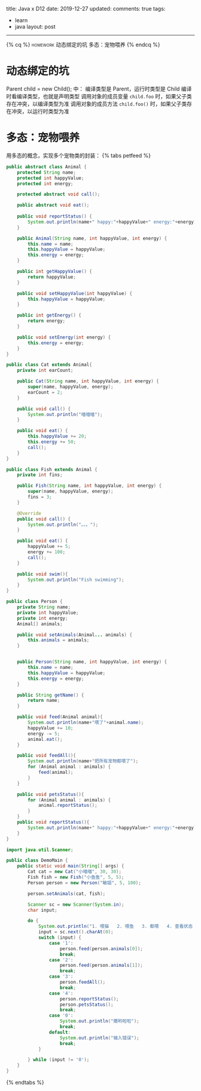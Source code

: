 title: Java x D12
date: 2019-12-27
updated: 
comments: true
tags:
  - learn
  - java
layout: post
---
{% cq %}
<span style="font-variant: small-caps;">homework</span>
动态绑定的坑
多态：宠物喂养
{% endcq %}
<!--more-->
# 动态绑定的坑
Parent child = new Child(); 中：
编译类型是 Parent，运行时类型是 Child
编译时看编译类型，也就是声明类型
调用对象的成员变量 `child.foo` 时，如果父子类存在冲突，以编译类型为准
调用对象的成员方法 `child.foo()` 时，如果父子类存在冲突，以运行时类型为准
# 多态：宠物喂养
用多态的概念，实现多个宠物类的封装：
{% tabs petfeed %}
<!-- tab class Animal -->
```java
public abstract class Animal {
    protected String name;
    protected int happyValue;
    protected int energy;

    protected abstract void call();

    public abstract void eat();
    
    public void reportStatus() {
        System.out.println(name+" happy:"+happyValue+" energy:"+energy);
    }

    public Animal(String name, int happyValue, int energy) {
        this.name = name;
        this.happyValue = happyValue;
        this.energy = energy;
    }

    public int getHappyValue() {
        return happyValue;
    }

    public void setHappyValue(int happyValue) {
        this.happyValue = happyValue;
    }

    public int getEnergy() {
        return energy;
    }

    public void setEnergy(int energy) {
        this.energy = energy;
    }
}
```
<!-- endtab -->

<!-- tab class Cat -->
```java
public class Cat extends Animal{
    private int earCount;

    public Cat(String name, int happyValue, int energy) {
        super(name, happyValue, energy);
        earCount = 2;
    }

    public void call() {
        System.out.println("喵喵喵");
    }

    public void eat() {
        this.happyValue += 20;
        this.energy += 50;
        call();
    }
}
```
<!-- endtab -->

<!-- tab class Fish -->
```java
public class Fish extends Animal {
    private int fins;

    public Fish(String name, int happyValue, int energy) {
        super(name, happyValue, energy);
        fins = 3;
    }

    @Override
    public void call() {
        System.out.println("。。。");
    }

    public void eat() {
        happyValue += 5;
        energy += 100;
        call();
    }

    public void swim(){
        System.out.println("Fish swimming");
    }
}
```
<!-- endtab -->

<!-- tab class Person -->
```java
public class Person {
    private String name;
    private int happyValue;
    private int energy;
    Animal[] animals;

    public void setAnimals(Animal... animals) {
        this.animals = animals;
    }


    public Person(String name, int happyValue, int energy) {
        this.name = name;
        this.happyValue = happyValue;
        this.energy = energy;
    }

    public String getName() {
        return name;
    }

    public void feed(Animal animal){
        System.out.println(name+"喂了"+animal.name);
        happyValue += 10;
        energy -= 5;
        animal.eat();
    }

    public void feedAll(){
        System.out.println(name+"把所有宠物都喂了");
        for (Animal animal : animals) {
            feed(animal);
        }
    }

    public void petsStatus(){
        for (Animal animal : animals) {
            animal.reportStatus();
        }
    }
    public void reportStatus(){
        System.out.println(name+" happy:"+happyValue+" energy:"+energy);
    }
}
```
<!-- endtab -->

<!-- tab class DemoMain -->
```java
import java.util.Scanner;

public class DemoMain {
    public static void main(String[] args) {
        Cat cat = new Cat("小喵喵", 30, 30);
        Fish fish = new Fish("小鱼鱼", 5, 5);
        Person person = new Person("敏姐", 5, 100);

        person.setAnimals(cat, fish);

        Scanner sc = new Scanner(System.in);
        char input;

        do {
            System.out.println("1. 喂猫   2. 喂鱼   3. 都喂   4. 查看状态   0. 退出");
            input = sc.next().charAt(0);
            switch (input) {
                case '1':
                    person.feed(person.animals[0]);
                    break;
                case '2':
                    person.feed(person.animals[1]);
                    break;
                case '3':
                    person.feedAll();
                    break;
                case '4':
                    person.reportStatus();
                    person.petsStatus();
                    break;
                case '0':
                    System.out.println("撒哟啦啦");
                    break;
                default:
                    System.out.println("输入错误");
                    break;
            }

        } while (input != '0');
    }
}
```
<!-- endtab -->
{% endtabs %}